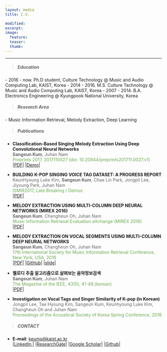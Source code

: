```yaml
---
layout: media
title: C.V.

modified:
excerpt:
image:
  feature:
  teaser:
  thumb:
---
```

<hr>
<blockquote> <h5> Education </h5> </blockquote>
- 2016 - now.   Ph.D student, Culture Technology @ Music and Audio Computing Lab, KAIST, Korea
- 2014 - 2016.  M.S. Culture Technology @ Music and Audio Computing Lab, KAIST, Korea
- 2007 - 2014.  B.A. Electronics Engineering @ Kyungpook National University, Korea

<blockquote> <h5> Research Area  </h5> </blockquote>
- Music Information Retrieval, Melody Extraction, Deep Learning

<blockquote> <h5> Publications  </h5> </blockquote>

- <b> Classification-Based Singing Melody Extraction Using Deep Convolutional Neural Networks </b><br>
<span style="color:#666666"> <b>Sangeun Kum</b>, Juhan Nam</span><br>
<span style="color:#6aa84f"> Preprints 2017, 2017110027 (doi: 10.20944/preprints201711.0027.v1) </span><br>
|<a href = "https://www.preprints.org/manuscript/201711.0027/v1" target="_blank">PDF</a>|
|<a href = "http://mac-bach.kaist.ac.kr/keums/melodyExtraction/" target="_blank">Demo</a>|

- <b> BUILDING K-POP SINGING VOICE TAG DATASET: A PROGRESS REPORT </b><br>
<span style="color:#666666"> KeunHyoung Luke Kim, <b>Sangeun Kum</b>, Chae Lin Park, Jongpil Lee, Jiyoung Park, Juhan Nam</span><br>
<span style="color:#6aa84f"> ISMIR2017, Late Breaking / Demos</span><br>
|<a href = "https://ismir2017.smcnus.org/lbds/Kim2017a.pdf" target="_blank">PDF</a>| 

- <b> MELODY EXTRACTION USING MULTI-COLUMN DEEP NEURAL
NETWORKS (MIREX 2016) </b><br>
<span style="color:#666666"> <b>Sangeun Kum</b>, Changheun Oh, Juhan Nam</span><br>
<span style="color:#6aa84f"> Music Information Retrieval Evaluation eXchange (MIREX 2016)</span><br>
|<a href = "http://www.music-ir.org/mirex/abstracts/2016/KON1.pdf" target="_blank">PDF</a>|

- <b> MELODY EXTRACTION ON VOCAL SEGMENTS USING MULTI-COLUMN DEEP NEURAL NETWORKS </b><br>
<span style="color:#666666"> <b>Sangeun Kum</b>, Changheun Oh, Juhan Nam</span><br>
<span style="color:#6aa84f"> 17th International Society for Music Information Retrieval Conference, New York, USA, 2016</span><br>
|<a href = "https://wp.nyu.edu/ismir2016/wp-content/uploads/sites/2294/2016/07/119_Paper.pdf" target="_blank">PDF</a>|
|<a href = "https://github.com/keums/MelodyExtraction_MCDNN" target="_blank">GitHub</a>|
|<a href = "http://www.slideshare.net/SangeunKum/ismir-2016melody-extraction" target="_blank">slide</a>|


- <b> 멜로디 추출 알고리즘으로 살펴보는 음악정보검색 </b><br>
<span style="color:#666666"> <b>Sangeun Kum</b>, Juhan Nam</span><br>
<span style="color:#6aa84f"> The Magazine of the IEEE, 43(5), 41-49.(korean)</span><br>
|<a href = "http://www.dbpia.co.kr/Journal/ArticleDetail/NODE06681650" target="_blank">PDF</a>|

- <b> Investigation on Vocal Tags and Singer Similarity of K-pop (in Korean)</b><br>
<span style="color:#666666"> Jongpil Lee, Tae Hyoung Kim, Sangeun Kum, Keunhyoung Luke Kim, Changheun Oh and Juhan Nam</span><br>
<span style="color:#6aa84f"> Proceedings of the Acoustical Society of Korea Spring Conference, 2016</span><br>


<blockquote> <h5> CONTACT  </h5> </blockquote>

- <b>E-mail</b>: keums@kaist.ac.kr<br>
|<a href = "https://www.linkedin.com/in/sangeun-kum-34b097127?trk=nav_responsive_tab_profile_pic" target="_blank">LinkedIn </a>|
|<a href = "https://www.researchgate.net/profile/Sangeun_Kum" target="_blank">ResearchGate</a>|
|<a href = "https://scholar.google.co.kr/citations?hl=ko&user=fmr5B7gAAAAJ" target="_blank">Google Scholar</a>|
|<a href = "https://github.com/keums" target="_blank">Github</a>|
